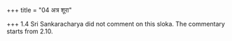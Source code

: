 +++
title = "04 अत्र शूरा"

+++
1.4 Sri Sankaracharya did not comment on this sloka. The commentary
starts from 2.10.  
  
